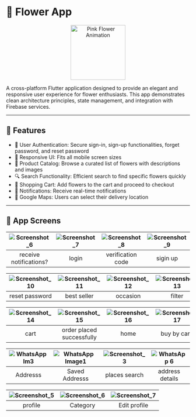 # 🌸 Flower App

<p align="center">
  <img src="https://media2.giphy.com/media/v1.Y2lkPTc5MGI3NjExbHR2ZWdhaDEwODhrcGdlc3pzZ3N4MG13NW9hdWRxMTdqbml1ZHlwYSZlcD12MV9pbnRlcm5hbF9naWZfYnlfaWQmY3Q9Zw/1300w1HkjihpIY/giphy.gif" width="150" alt="Pink Flower Animation">
</p>

A cross-platform Flutter application designed to provide an elegant and responsive user experience for flower enthusiasts. This app demonstrates clean architecture principles, state management, and integration with Firebase services.

---

## 🚀 Features

- 🔐 User Authentication: Secure sign-in, sign-up functionalities, forget password, and reset password  
- 📱 Responsive UI: Fits all mobile screen sizes  
- 🌼 Product Catalog: Browse a curated list of flowers with descriptions and images  
- 🔍 Search Functionality: Efficient search to find specific flowers quickly  
- 🛒 Shopping Cart: Add flowers to the cart and proceed to checkout  
- 🔔 Notifications: Receive real-time notifications  
- 📍 Google Maps: Users can select their delivery location  

---

## 📸 App Screens

| ![Screenshot_6](https://github.com/user-attachments/assets/2cf18918-ab5f-428f-bd53-9d9c9b5f170c) | ![Screenshot_7](https://github.com/user-attachments/assets/7c79a738-16e0-4781-8afc-9b879bf1e8f9) | ![Screenshot_8](https://github.com/user-attachments/assets/2c2206a1-6a8a-437b-a55d-61ff2854e6a5) | ![Screenshot_9](https://github.com/user-attachments/assets/3feb854b-cf4c-47b8-8659-ed64a2ba8129) |
|:--:|:--:|:--:|:--:|
| receive notifications? | login | verification code | sigin up |

| ![Screenshot_10](https://github.com/user-attachments/assets/3991611f-3469-49e0-8859-33ff3c75ec72) | ![Screenshot_11](https://github.com/user-attachments/assets/7cb827c2-1db8-48e4-9550-246e98bd4f44) | ![Screenshot_12](https://github.com/user-attachments/assets/2ab2797b-718b-4d0c-8d9e-20d77348b799) | ![Screenshot_13](https://github.com/user-attachments/assets/2f5c80a0-b466-460f-8239-1b7829a365dd) |
|:--:|:--:|:--:|:--:|
| reset password | best seller  | occasion | filter |

| ![Screenshot_14](https://github.com/user-attachments/assets/16b582fd-cac2-4094-b72e-ea08c107d0d6) | ![Screenshot_15](https://github.com/user-attachments/assets/df9ee04c-418d-4b1b-a00a-57f5a113bf69) | ![Screenshot_16](https://github.com/user-attachments/assets/472677bd-e635-44af-9ba0-a6adcdf62c81) | ![Screenshot_17](https://github.com/user-attachments/assets/de732c63-27bc-4dc5-8312-5192b3af1b7f) |
|:--:|:--:|:--:|:--:|
| cart  | order placed successfully | home | buy by card |


| ![WhatsApp Im3](https://github.com/user-attachments/assets/13ccbbe9-c8e1-40ba-93f0-7d8a0ca90e5b) | ![WhatsApp Image1](https://github.com/user-attachments/assets/c667b416-bb21-4d62-b67e-7473389078b4) | ![Screenshot_3](https://github.com/user-attachments/assets/66b850af-fbbb-40b1-a3e0-f4e99121b8ce) | ![WhatsApp 6](https://github.com/user-attachments/assets/6242f2b4-c491-4a35-b4a0-5b907619425e) |
|:--:|:--:|:--:|:--:|
| Addresss | Saved Addresss | places search | address details |

| ![Screenshot_5](https://github.com/user-attachments/assets/38f0c148-6087-462b-bb8d-429d9ccc2b2d) | ![Screenshot_6](https://github.com/user-attachments/assets/b3665f91-c256-4be8-a99e-cd92c0910cd9) | ![Screenshot_7](https://github.com/user-attachments/assets/4fa42c6c-a5bc-4175-a6f6-bd208b6c6f82) |
|:--:|:--:|:--:|
| profile | Category | Edit profile |


